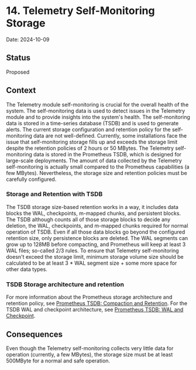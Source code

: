 # 14. Telemetry Self-Monitoring Storage

Date: 2024-10-09

## Status

Proposed

## Context

The Telemetry module self-monitoring is crucial for the overall health of the system. The self-monitoring data is used to detect issues in the Telemetry module and to provide insights into the system's health. The self-monitoring data is stored in a time-series database (TSDB) and is used to generate alerts. 
The current storage configuration and retention policy for the self-monitoring data are not well-defined. Currently, some installations face the issue that self-monitoring storage fills up and exceeds the storage limit despite the retention policies of 2 hours or 50 MBytes. 
The Telemetry self-monitoring data is stored in the Prometheus TSDB, which is designed for large-scale deployments. The amount of data collected by the Telemetry self-monitoring is actually small compared to the Prometheus capabilities (a few MBytes). Nevertheless, the storage size and retention policies must be carefully configured.


### Storage and Retention with TSDB

The TSDB storage size-based retention works in a way, it includes data blocks the WAL, checkpoints, m-mapped chunks, and persistent blocks. The TSDB although counts all of those storage blocks to decide any deletion, the WAL, checkpoints, and m-mapped chunks required for normal operation of TSDB.
Even if all those data blocks go beyond the configured retention size, only persistence blocks are deleted. The WAL segments can grow up to 128MB before compacting, and Prometheus will keep at least 3 WAL files; so-called 2/3 rules. To ensure that Telemetry self-monitoring doesn't exceed the storage limit, minimum storage volume size should be calculated to be at least 3 * WAL segment size + some more space for other data types.  

### TSDB Storage architecture and retention

For more information about the Prometheus storage architecture and retention policy, see [Prometheus TSDB: Compaction and Retention](https://ganeshvernekar.com/blog/prometheus-tsdb-compaction-and-retention).
For the TSDB WAL and checkpoint architecture, see [Prometheus TSDB: WAL and Checkpoint](https://ganeshvernekar.com/blog/prometheus-tsdb-wal-and-checkpoint/).


## Consequences

Even though the Telemetry self-monitoring collects very little data for operation (currently, a few MBytes), the storage size must be at least 500MByte for a normal and safe operation.


